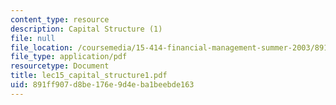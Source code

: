 ```yaml
---
content_type: resource
description: Capital Structure (1)
file: null
file_location: /coursemedia/15-414-financial-management-summer-2003/891ff907d8be176e9d4eba1beebde163_lec15_capital_structure1.pdf
file_type: application/pdf
resourcetype: Document
title: lec15_capital_structure1.pdf
uid: 891ff907-d8be-176e-9d4e-ba1beebde163
---
```

